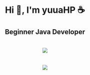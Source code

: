 <h1 align="center">Hi 👋, I'm yuuaHP ☕</h1>
<h2 align="center">Beginner Java Developer</h2>
<h1 align="center" href="https://github.com/anuraghazra/github-readme-stats">
  <img align="center" src="https://github-readme-stats.vercel.app/api?username=yuuahp&count_private=true&show_icons=true&theme=radical" />  
</h1>  
<h1 align="center" href="https://github.com/anuraghazra/github-readme-stats">
  <img align="center" src="https://github-readme-stats.vercel.app/api/top-langs/?username=yuuahp&count_private=true&theme=radical" />
</h1>
